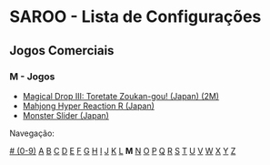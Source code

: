 # SAROO - Lista de Configurações

## Jogos Comerciais

### M - Jogos

- [Magical Drop III: Toretate Zoukan-gou! (Japan) (2M)](../../../Regions/Retails/Japan/T-1313G/README.md)
- [Mahjong Hyper Reaction R (Japan)](../../../Regions/Retails/Japan/T-2402G//README.md)
- [Monster Slider (Japan)](../../../Regions/Retails/Japan/T-27302G/README.md)

Navegação:

[# (0-9)](./09.md) [A](./A.md) [B](./B.md) [C](./C.md) [D](./D.md) [E](./E.md) [F](./F.md) [G](./G.md) [H](./H.md) [I](./I.md) [J](./J.md) [K](./K.md) [L](./L.md) **M** [N](./N.md) [O](./O.md) [P](./P.md) [Q](./Q.md) [R](./R.md) [S](./S.md) [T](./T.md) [U](./U.md) [V](./V.md) [W](./W.md) [X](./X.md) [Y](./Y.md) [Z](./Z.md)
